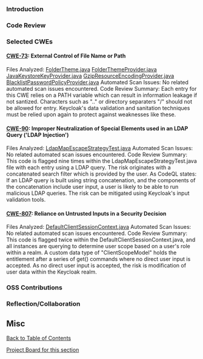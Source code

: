 ### Introduction

### Code Review 

### Selected CWEs

#### [CWE-73](https://cwe.mitre.org/data/definitions/73.html): External Control of File Name or Path

Files Analyzed:
	[FolderTheme.java](https://github.com/keycloak/keycloak/blob/main/services/src/main/java/org/keycloak/theme/FolderTheme.java)
	[FolderThemeProvider.java](https://github.com/keycloak/keycloak/blob/main/services/src/main/java/org/keycloak/theme/FolderThemeProvider.java)
	[JavaKeystoreKeyProvider.java](https://github.com/keycloak/keycloak/blob/main/services/src/main/java/org/keycloak/keys/JavaKeystoreKeyProvider.java)
	[GzipResourceEncodingProvider.java](https://github.com/keycloak/keycloak/blob/main/services/src/main/java/org/keycloak/encoding/GzipResourceEncodingProvider.java)
	[BlacklistPasswordPolicyProvider.java](https://github.com/keycloak/keycloak/blob/main/server-spi-private/src/main/java/org/keycloak/policy/BlacklistPasswordPolicyProvider.java)
Automated Scan Issues: No related automated scan issues encountered.
Code Review Summary:
	Each entry for this CWE relies on a PATH variable which can result in information leakage if not santized.  Characters such as ".." or directory separaters "/" should not be allowed for entry.  Keycloak's data validation and sanitation techniques must be relied upon again to protect against weaknesses like these.


#### [CWE-90](https://cwe.mitre.org/data/definitions/90.html): Improper Neutralization of Special Elements used in an LDAP Query ('LDAP Injection')

Files Analyzed:
	[LdapMapEscapeStrategyTest.java](https://github.com/keycloak/keycloak/blob/main/model/map-ldap/src/test/java/org/keycloak/models/map/storage/ldap/store/LdapMapEscapeStrategyTest.java)
Automated Scan Issues: No related automated scan issues encountered.
Code Review Summary:
	This code is flagged nine times within the LdapMapEscapeStrategyTest.java file with each entry using a LDAP query.  The risk originates with a concatenated search filter which is provided by the user.  As CodeQL states:  If an LDAP query is built using string concatenation, and the components of the concatenation include user input, a user is likely to be able to run malicious LDAP queries.  The risk can be mitigated using Keycloak's input validation tools.



#### [CWE-807](https://cwe.mitre.org/data/definitions/807.html): Reliance on Untrusted Inputs in a Security Decision

Files Analyzed:
	[DefaultClientSessionContext.java](https://github.com/keycloak/keycloak/blob/main/services/src/main/java/org/keycloak/services/util/DefaultClientSessionContext.java)
Automated Scan Issues: No related automated scan issues encountered.
Code Review Summary:
	This code is flagged twice within the DefaultClientSessionContext.java, and all instances are querying to determine user scope based on a user's role within a realm.  A custom data type of "ClientScopeModel" holds the entitlement after a series of get() commands where no direct user input is accepted.  As no direct user input is accepted, the risk is modification of user data within the Keycloak realm.

### OSS Contributions

### Reflection/Collaboration


## Misc
[Back to Table of Contents](./README.md)

[Project Board for this section](https://github.com/orgs/22FAUNO-SA-Team-1/projects/6)
